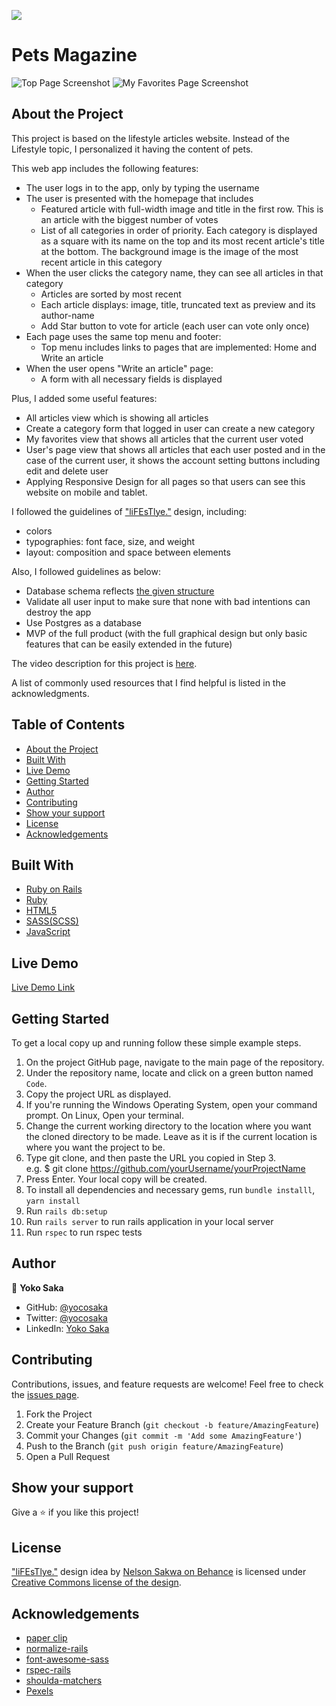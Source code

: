 ![](https://img.shields.io/badge/Microverse-blueviolet)
# Pets Magazine
![Top Page Screenshot](./screenshot_1.png)
![My Favorites Page Screenshot](./screenshot_2.png)

## About the Project

This project is based on the lifestyle articles website. 
Instead of the Lifestyle topic, I personalized it having the content of pets.

This web app includes the following features:

- The user logs in to the app, only by typing the username 
- The user is presented with the homepage that includes
  * Featured article with full-width image and title in the first row. This is an article with the biggest number of votes
  * List of all categories in order of priority. Each category is displayed as a square with its name on the top and its most recent article's title at the bottom. The background image is the image of the most recent article in this category
- When the user clicks the category name, they can see all articles in that category
  * Articles are sorted by most recent
  * Each article displays: image, title, truncated text as preview and its author-name
  * Add Star button to vote for article (each user can vote only once)
- Each page uses the same top menu and footer:
  * Top menu includes links to pages that are implemented: Home and Write an article
- When the user opens "Write an article" page:
  * A form with all necessary fields is displayed


Plus, I added some useful features:
- All articles view which is showing all articles
- Create a category form that logged in user can create a new category
- My favorites view that shows all articles that the current user voted
- User's page view that shows all articles that each user posted and in the case of the current user, it shows the account setting buttons including edit and delete user
- Applying Responsive Design for all pages so that users can see this website on mobile and tablet.


I followed the guidelines of ["liFEsTlye."](https://www.behance.net/gallery/14554909/liFEsTlye-Mobile-version) design, including:

- colors
- typographies: font face, size, and weight
- layout: composition and space between elements

Also, I followed guidelines as below:
- Database schema reflects [the given structure](./docs/ERD__articles.png)
- Validate all user input to make sure that none with bad intentions can destroy the app
- Use Postgres as a database
- MVP of the full product (with the full graphical design but only basic features that can be easily extended in the future)

The video description for this project is [here](https://youtu.be/BkQgvo3dxWE).

A list of commonly used resources that I find helpful is listed in the acknowledgments.

## Table of Contents

* [About the Project](#about-the-project)
* [Built With](#built-with)
* [Live Demo](#live-demo)
* [Getting Started](#getting-started)
* [Author](#author)
* [Contributing](#contributing)
* [Show your support](#show-your-support)
* [License](#license)
* [Acknowledgements](#acknowledgements)

## Built With

* [Ruby on Rails](https://rubyonrails.org/)
* [Ruby](https://www.ruby-lang.org/en/)
* [HTML5](https://en.wikipedia.org/wiki/HTML5)
* [SASS(SCSS)](https://sass-lang.com/)
* [JavaScript](https://en.wikipedia.org/wiki/JavaScript)


## Live Demo

[Live Demo Link](https://yoco-pets-mag.herokuapp.com/)


## Getting Started

To get a local copy up and running follow these simple example steps.

1. On the project GitHub page, navigate to the main page of the repository.
2. Under the repository name, locate and click on a green button named `Code`. 
3. Copy the project URL as displayed.
4. If you're running the Windows Operating System, open your command prompt. On Linux, Open your terminal. 
5. Change the current working directory to the location where you want the cloned directory to be made. Leave as it is if the current location is where you want the project to be. 
6. Type git clone, and then paste the URL you copied in Step 3. <br>
e.g. $ git clone https://github.com/yourUsername/yourProjectName 
7. Press Enter. Your local copy will be created. 
8. To install all dependencies and necessary gems, run `bundle installl`, `yarn install`
9. Run `rails db:setup`
10. Run `rails server` to run rails application in your local server
11. Run `rspec` to run rspec tests

## Author

👤 **Yoko Saka**

- GitHub: [@yocosaka](https://github.com/yocosaka)
- Twitter: [@yocosaka](https://twitter.com/yocosaka)
- LinkedIn: [Yoko Saka](https://www.linkedin.com/in/yokosaka)


## Contributing

Contributions, issues, and feature requests are welcome!
Feel free to check the [issues page](../../../issues).

1. Fork the Project
2. Create your Feature Branch (`git checkout -b feature/AmazingFeature`)
3. Commit your Changes (`git commit -m 'Add some AmazingFeature'`)
4. Push to the Branch (`git push origin feature/AmazingFeature`)
5. Open a Pull Request


## Show your support

Give a ⭐️ if you like this project!


## License

["liFEsTlye."](https://www.behance.net/gallery/14554909/liFEsTlye-Mobile-version) design idea by [Nelson Sakwa on Behance](https://www.behance.net/sakwadesignstudio) is licensed under [Creative Commons license of the design](https://creativecommons.org/licenses/by-nc/4.0/).


## Acknowledgements
* [paper clip](https://github.com/thoughtbot/paperclip)
* [normalize-rails](https://github.com/markmcconachie/normalize-rails)
* [font-awesome-sass](https://github.com/FortAwesome/font-awesome-sass)
* [rspec-rails](https://github.com/rspec/rspec-rails)
* [shoulda-matchers](https://github.com/thoughtbot/shoulda-matchers)
* [Pexels](https://www.pexels.com/)
